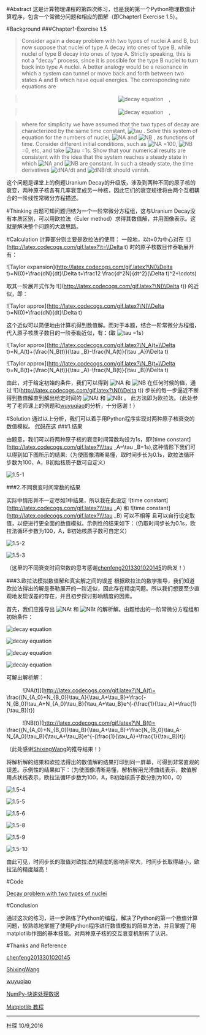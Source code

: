 #Abstract
这是计算物理课程的第四次练习，也是我的第一个Python物理数值计算程序，包含一个常微分问题和相应的图解（即Chapter1 Exercise 1.5）。

#Background
###Chapter1-Exercise 1.5

>Consider again a decay problem with two types of nuclei A and B, but now suppose that nuclei of type A decay into ones of type B, while nuclei of type B decay into ones of type A. Strictly speaking, this is not a "decay" process, since it is possible for the type B nuclei to turn back into type A nuclei. A better analogy would be a resonance in which a system can tunnel or move back and forth between two states A and B which have equal energies. The corresponding rate equations are

>　　　　　　　　　　　　　　　　　　![decay equation](http://latex.codecogs.com/gif.latex?\\frac{dN_A}{dt}=\\frac{N_B}{\\tau}-\\frac{N_A}{\\tau})　,

>　　　　　　　　　　　　　　　　　　![decay equation](http://latex.codecogs.com/gif.latex?\\frac{dN_B}{dt}=\\frac{N_A}{\\tau}-\\frac{N_B}{\\tau})　,

>where for simplicity we have assumed that the two types of decay are characterized by the same time constant, 
![tau](http://latex.codecogs.com/gif.latex?\\tau)
. Solve this system of equation for the numbers of nuclei, 
![NA](http://latex.codecogs.com/gif.latex?\N_A)
and 
![NB](http://latex.codecogs.com/gif.latex?\N_B)
, as functions of time. Consider different initial conditions, such as 
![NA](http://latex.codecogs.com/gif.latex?\N_A)
=100, 
![NB](http://latex.codecogs.com/gif.latex?\N_B)
=0, etc, and take 
![tau](http://latex.codecogs.com/gif.latex?\\tau)
=1s. Show that your numerical results are consistent with the idea that the system reaches a steady state in which 
![NA](http://latex.codecogs.com/gif.latex?\N_A)
and 
![NB](http://latex.codecogs.com/gif.latex?\N_B)
are constant. In such a steady state, the time derivatives 
![dNA/dt](http://latex.codecogs.com/gif.latex?\{dN_A}/{dt}) and ![dNB/dt](http://latex.codecogs.com/gif.latex?\{dN_B}/{dt}) should vanish.

这个问题是课堂上的例题Uranium Decay的升级版，涉及到两种不同的原子核的衰变，两种原子核各有几率衰变成另一种核，因此它们的衰变规律将由两个互相耦合的一阶线性常微分方程描述。

#Thinking
由题可知问题归结为一个一阶常微分方程组，这与Uranium Decay没有本质区别，可以用欧拉法（Euler method）求得其数值解，并用图像表示。这就是解决整个问题的大致思路。

#Calculation
计算部分则主要是欧拉法的使用：
一般地，以t=0为中心对在
![](http://latex.codecogs.com/gif.latex?\t=\\Delta t)
时的原子核数目作泰勒展开有：

![Taylor expansion](http://latex.codecogs.com/gif.latex?\N(\\Delta t)=N(0)+\\frac{dN}{dt}\\Delta t+\\frac12 \\frac{d^2N}{dt^2}(\\Delta t)^2+\\cdots)

取其一阶展开式作为
![](http://latex.codecogs.com/gif.latex?\N(\\Delta t))
的近似，即：

![Taylor approx](http://latex.codecogs.com/gif.latex?\N(\\Delta t)=N(0)+\\frac{dN}{dt}\\Delta t)

这个近似可以简便地由计算机得到数值解。而对于本题，结合一阶常微分方程组，代入原子核质子数目的一阶泰勒近似，有：(取
![tau](http://latex.codecogs.com/gif.latex?\\tau)
=1s）

![Taylor approx](http://latex.codecogs.com/gif.latex?\N_A(t+\\Delta t)=N_A(t)+(\\frac{N_B(t)}{\\tau _B}-\\frac{N_A(t)}{\\tau _A})\\Delta t)

![Taylor approx](http://latex.codecogs.com/gif.latex?\N_B(t+\\Delta t)=N_B(t)+(\\frac{N_A(t)}{\\tau _A}-\\frac{N_B(t)}{\\tau _B})\\Delta t)

由此，对于给定初始的条件，我们可以得到
![NA](http://latex.codecogs.com/gif.latex?\N_A)
和
![NB](http://latex.codecogs.com/gif.latex?\N_B)
在任何时候的值，通过
![](http://latex.codecogs.com/gif.latex?\N(\\Delta t))
步长的每一步逼近不断得到数值解直到解出给定时间的
![NAt](http://latex.codecogs.com/gif.latex?\N_A(t))
和
![NBt](http://latex.codecogs.com/gif.latex?\N_B(t))
。
此方法即为欧拉法。（此处参考了老师课上的例题和[wuyuqiao](https://github.com/wuyuqiao/computationalphysics_N2013301020142/blob/master/Chapter1/Homework%20of%20Chapter%201.md)的分析，十分感谢！）

#Solution
通过以上分析，我们可以着手用Python程序实现对两种原子核衰变的数值模拟。
[代码在这](https://github.com/Cvke/compuational_physics_N2014302580257/blob/master/Exercise_04-Chapter-1-problem-1.5-The-decay-of-two-kinds-of-particles/1.5-Decay%20problem%20with%20two%20types%20of%20nuclei.py)
###1.结果

由题意，我们可以将两种原子核的衰变时间常数均设为1s，即![time constant](http://latex.codecogs.com/gif.latex?\\\tau _A=\\tau _B=1s),这种情形下我们可以得到如下图所示的结果:（为使图像清晰易懂，取时间步长为0.1s，欧拉法循环步数为100，A，B初始核质子数可自定义）

![1.5-1](https://github.com/Cvke/compuational_physics_N2014302580257/blob/master/Exercise_04-Chapter-1-problem-1.5-The-decay-of-two-kinds-of-particles/figures/chapter1-1.5-1.png)

###2.不同衰变时间常数的结果

实际中情形并不一定尽如1中结果，所以我在此设定
![time constant](http://latex.codecogs.com/gif.latex?\\\tau _A)
和
![time constant](http://latex.codecogs.com/gif.latex?\\\tau _B)
可以不相等
且可以自行设定取值，以便进行更全面的数值模拟。示例性的结果如下：（仍取时间步长为0.1s，欧拉法循环步数为100，A，B初始核质子数可自定义）

![1.5-2](https://github.com/Cvke/compuational_physics_N2014302580257/blob/master/Exercise_04-Chapter-1-problem-1.5-The-decay-of-two-kinds-of-particles/figures/chapter1-1.5-2.png)

![1.5-3](https://github.com/Cvke/compuational_physics_N2014302580257/blob/master/Exercise_04-Chapter-1-problem-1.5-The-decay-of-two-kinds-of-particles/figures/chapter1-1.5-3.png)



（这里的不同衰变时间常数的思考感谢[chenfeng2013301020145](https://www.zybuluo.com/355073677/note/318129)的启发！）

###3.欧拉法模拟数值解和真实解之间的误差
根据欧拉法的数学推导，我们知道欧拉法得出的解是泰勒展开的一阶近似，因此存在精度问题。所以我们想要至少直观地发现误差的存在，并且初步探讨影响精度的因素。

首先，我们应推导出
![NAt](http://latex.codecogs.com/gif.latex?\N_A(t))
和
![NBt](http://latex.codecogs.com/gif.latex?\N_B(t))
的解析解。由题给出的一阶常微分方程组和初始条件：

![decay equation](http://latex.codecogs.com/gif.latex?\\frac{dN_A}{dt}=\\frac{N_B}{\\tau}-\\frac{N_A}{\\tau})

![decay equation](http://latex.codecogs.com/gif.latex?\\frac{dN_B}{dt}=\\frac{N_A}{\\tau}-\\frac{N_B}{\\tau})

![decay equation](http://latex.codecogs.com/gif.latex?\N_A(0)=N_{A_0})

![decay equation](http://latex.codecogs.com/gif.latex?\N_B(0)=N_{B_0})

可解出解析解：

　　　![NA(t)](http://latex.codecogs.com/gif.latex?\N_A(t)= \\frac{(N_{A_0}+N_{B_0})\\tau_A}{\\tau_A+\\tau_B}+\\frac{-N_{B_0}\\tau_A+N_{A_0}\\tau_B}{\\tau_A+\\tau_B}e^{-(\\frac{1}{\\tau_A}+\\frac{1}{\\tau_B})t})

　　　![NB(t)](http://latex.codecogs.com/gif.latex?\N_B(t)= \\frac{(N_{A_0}+N_{B_0})\\tau_B}{\\tau_A+\\tau_B}+\\frac{N_{B_0}\\tau_A-N_{A_0}\\tau_B}{\\tau_A+\\tau_B}e^{-(\\frac{1}{\\tau_A}+\\frac{1}{\\tau_B})t})

（此处感谢[ShixingWang](https://www.zybuluo.com/ShixingWang/note/321753)的推导结果！）

将解析解的结果和欧拉法得出的数值解的结果打印到同一屏幕，可得到非常直观的误差。示例性的结果如下：（为使图像清晰易懂，解析解用光滑曲线表示，数值解用点状线表示，欧拉法循环步数为100，A，B初始核质子数分别为100，0）

![1.5-4](https://github.com/Cvke/compuational_physics_N2014302580257/blob/master/Exercise_04-Chapter-1-problem-1.5-The-decay-of-two-kinds-of-particles/figures/chapter1-1.5-4.png)

![1.5-5](https://github.com/Cvke/compuational_physics_N2014302580257/blob/master/Exercise_04-Chapter-1-problem-1.5-The-decay-of-two-kinds-of-particles/figures/chapter1-1.5-5.png)

![1.5-6](https://github.com/Cvke/compuational_physics_N2014302580257/blob/master/Exercise_04-Chapter-1-problem-1.5-The-decay-of-two-kinds-of-particles/figures/chapter1-1.5-6.png)

![1.5-8](https://github.com/Cvke/compuational_physics_N2014302580257/blob/master/Exercise_04-Chapter-1-problem-1.5-The-decay-of-two-kinds-of-particles/figures/chapter1-1.5-8.png)

![1.5-9](https://github.com/Cvke/compuational_physics_N2014302580257/blob/master/Exercise_04-Chapter-1-problem-1.5-The-decay-of-two-kinds-of-particles/figures/chapter1-1.5-9.png)

![1.5-10](https://github.com/Cvke/compuational_physics_N2014302580257/blob/master/Exercise_04-Chapter-1-problem-1.5-The-decay-of-two-kinds-of-particles/figures/chapter1-1.5-10.png)

由此可见，时间步长的取值对欧拉法的精度的影响非常大，时间步长取得越小，欧拉法的精度越高！

#Code

[Decay problem with two types of nuclei](https://github.com/Cvke/compuational_physics_N2014302580257/blob/master/Exercise_04-Chapter-1-problem-1.5-The-decay-of-two-kinds-of-particles/1.5-Decay%20problem%20with%20two%20types%20of%20nuclei.py)

#Conclusion

通过这次的练习，进一步熟练了Python的编程，解决了Python的第一个数值计算问题，较熟练地掌握了使用Python程序进行数值模拟的简单方法，并且掌握了用matplotlib作图的基本技能。对两种原子核的交互衰变机制有了认识。

#Thanks and Reference

[chenfeng2013301020145](https://www.zybuluo.com/355073677/note/318129)

[ShixingWang](https://www.zybuluo.com/ShixingWang/note/321753)

[wuyuqiao](https://github.com/wuyuqiao/computationalphysics_N2013301020142/blob/master/Chapter1/Homework%20of%20Chapter%201.md)

[NumPy-快速处理数据](http://old.sebug.net/paper/books/scipydoc/numpy_intro.html)

[Matplotlib 教程](http://liam0205.me/2014/09/11/matplotlib-tutorial-zh-cn/)

***
杜琛
10/9,2016
